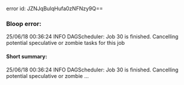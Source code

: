 error id: JZNJqBulqHufa0zNFNzy9Q==
### Bloop error:

25/06/18 00:36:24 INFO DAGScheduler: Job 30 is finished. Cancelling potential speculative or zombie tasks for this job
#### Short summary: 

25/06/18 00:36:24 INFO DAGScheduler: Job 30 is finished. Cancelling potential speculative or zombie ...
